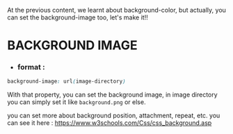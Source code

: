 At the previous content, we learnt about background-color, but actually, you can set the background-image too, let's make it!!

# BACKGROUND IMAGE
- ### format :
```css
background-image: url(image-directory)
```

With that property, you can set the background image, in image directory you can simply set it like `background.png` or else.

you can set more about background position, attachment, repeat, etc. you can see it here : https://www.w3schools.com/Css/css_background.asp

